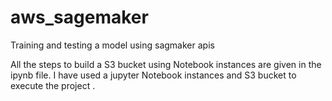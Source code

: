 # aws_sagemaker
Training and testing a model using sagmaker apis

All the steps to build a S3 bucket using Notebook instances are given in the ipynb file.
I have used a jupyter Notebook instances and S3 bucket to execute the project .

